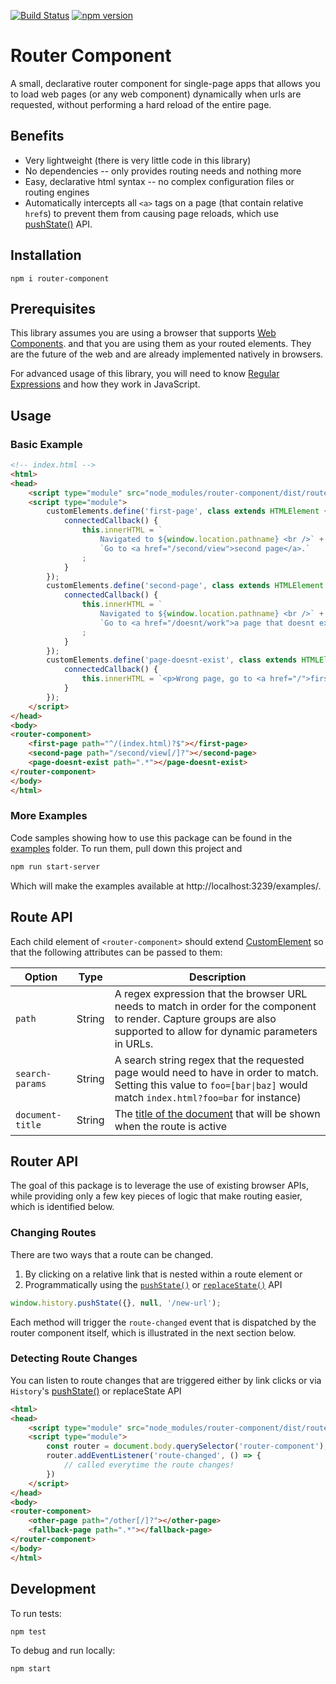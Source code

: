 [![Build Status](https://travis-ci.org/mkay581/router-component.svg?branch=master)](https://travis-ci.org/mkay581/router-component)
[![npm version](https://badge.fury.io/js/router-component.svg)](https://www.npmjs.com/package/router-component)

# Router Component

A small, declarative router component for single-page apps that allows you to load web pages (or any web component) 
dynamically when urls are requested, without performing a hard reload of the entire page.

## Benefits

* Very lightweight (there is very little code in this library)
* No dependencies -- only provides routing needs and nothing more
* Easy, declarative html syntax -- no complex configuration files or routing engines
* Automatically intercepts all `<a>` tags on a page (that contain relative `href`s) to prevent them from causing page
reloads, which use [pushState()](http://w3c.github.io/html/browsers.html#dom-history-pushstate) API.

## Installation

```
npm i router-component
```

## Prerequisites

This library assumes you are using a browser that supports [Web Components](https://www.webcomponents.org/introduction). 
and that you are using them as your routed elements. They are the future of the web and are already implemented 
natively in browsers.

For advanced usage of this library, you will need to know
[Regular Expressions](https://developer.mozilla.org/en-US/docs/Web/JavaScript/Guide/Regular_Expressions) and how 
they work in JavaScript.

## Usage

### Basic Example

```html
<!-- index.html -->
<html>
<head>
    <script type="module" src="node_modules/router-component/dist/router-component.js"></script>
    <script type="module">
        customElements.define('first-page', class extends HTMLElement {
            connectedCallback() {
                this.innerHTML = `
                    Navigated to ${window.location.pathname} <br />` + //"/"
                    `Go to <a href="/second/view">second page</a>.`
                ;
            }
        });
        customElements.define('second-page', class extends HTMLElement {
            connectedCallback() {
                this.innerHTML = `
                    Navigated to ${window.location.pathname} <br />` + // "/second/view" OR "/second/view/"
                    `Go to <a href="/doesnt/work">a page that doesnt exist</a>.`
                ;
            }
        });
        customElements.define('page-doesnt-exist', class extends HTMLElement {
            connectedCallback() {
                this.innerHTML = `<p>Wrong page, go to <a href="/">first page again</a></p>`;
            }
        });
    </script>
</head>
<body>
<router-component>
    <first-page path="^/(index.html)?$"></first-page>
    <second-page path="/second/view[/]?"></second-page>
    <page-doesnt-exist path=".*"></page-doesnt-exist>
</router-component>
</body>
</html>

```

### More Examples

Code samples showing how to use this package can be found in the [examples](examples) folder. To run them, pull down this project
and

```bash
npm run start-server
```

Which will make the examples available at http://localhost:3239/examples/.



## Route API

Each child element of `<router-component>` should extend 
[CustomElement](https://html.spec.whatwg.org/multipage/custom-elements.html#custom-elements) so that the following attributes
can be passed to them:

| Option | Type | Description |
|--------|--------|--------|
| `path`| String | A regex expression that the browser URL needs to match in order for the component to render. Capture groups are also supported to allow for dynamic parameters in URLs.
| `search-params`| String | A search string regex that the requested page would need to have in order to match. Setting this value to `foo=[bar\|baz]` would match `index.html?foo=bar` for instance)
| `document-title`| String | The [title of the document](https://html.spec.whatwg.org/multipage/dom.html#document.title) that will be shown when the route is active


## Router API

The goal of this package is to leverage the use of existing browser APIs, while providing only a few key pieces of logic that make routing easier, which is identified below.

### Changing Routes

There are two ways that a route can be changed.

1. By clicking on a relative link that is nested within a route element or 
1. Programmatically using the [`pushState()`](http://w3c.github.io/html/browsers.html#dom-history-pushstate) or [`replaceState()`](http://w3c.github.io/html/browsers.html#dom-history-replacestate) API

```javascript
window.history.pushState({}, null, '/new-url');

```

Each method will trigger the `route-changed` event that is dispatched by the router component itself, which is illustrated in the next section below.

### Detecting Route Changes

You can listen to route changes that are triggered either by link clicks or via `History`'s [pushState()](http://w3c.github.io/html/browsers.html#dom-history-pushstate) or replaceState API

```html
<html>
<head>
    <script type="module" src="node_modules/router-component/dist/router-component.js"></script>
    <script type="module">
        const router = document.body.querySelector('router-component');
        router.addEventListener('route-changed', () => {
            // called everytime the route changes!
        })
    </script>
</head>
<body>
<router-component>
    <other-page path="/other[/]?"></other-page>
    <fallback-page path=".*"></fallback-page>
</router-component>
</body>
</html>
```

## Development

To run tests:

```bash
npm test
```

To debug and run locally:

```bash
npm start
```


